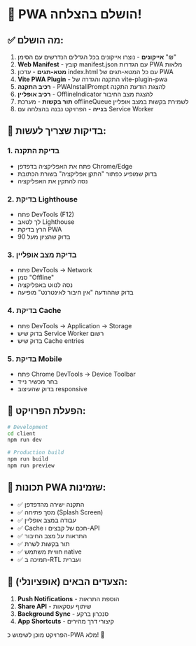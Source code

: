 # 🎉 PWA הושלם בהצלחה!

## ✅ מה הושלם:

1. **אייקונים** - נוצרו אייקונים בכל הגדלים הנדרשים עם הסימן "₪"
2. **Web Manifest** - קובץ manifest.json עם הגדרות PWA מלאות
3. **מטא-תגים** - עדכון index.html עם כל המטא-תגים של PWA
4. **Vite PWA Plugin** - התקנה והגדרה של vite-plugin-pwa
5. **רכיב התקנה** - PWAInstallPrompt להצגת הודעת התקנה
6. **רכיב אופליין** - OfflineIndicator להצגת מצב החיבור
7. **תור בקשות** - מערכת offlineQueue לשמירת בקשות במצב אופליין
8. **בנייה** - הפרויקט נבנה בהצלחה עם Service Worker

## 🧪 בדיקות שצריך לעשות:

### 1. בדיקת התקנה
- פתח את האפליקציה בדפדפן Chrome/Edge
- בדוק שמופיע כפתור "התקן אפליקציה" בשורת הכתובת
- נסה להתקין את האפליקציה

### 2. בדיקת Lighthouse
- פתח DevTools (F12)
- לך לטאב Lighthouse
- הרץ בדיקת PWA
- בדוק שהציון מעל 90

### 3. בדיקת מצב אופליין
- פתח DevTools → Network
- סמן "Offline"
- נסה לנווט באפליקציה
- בדוק שההודעה "אין חיבור לאינטרנט" מופיעה

### 4. בדיקת Cache
- פתח DevTools → Application → Storage
- בדוק שיש Service Worker רשום
- בדוק שיש Cache entries

### 5. בדיקת Mobile
- פתח Chrome DevTools → Device Toolbar
- בחר מכשיר נייד
- בדוק שהעיצוב responsive

## 🚀 הפעלת הפרויקט:

```bash
# Development
cd client
npm run dev

# Production build
npm run build
npm run preview
```

## 📱 תכונות PWA שזמינות:

- ✅ התקנה ישירה מהדפדפן
- ✅ מסך פתיחה (Splash Screen)
- ✅ עבודה במצב אופליין
- ✅ Cache חכם של קבצים ו-API
- ✅ התראות על מצב החיבור
- ✅ תור בקשות לשרת
- ✅ חוויית משתמש native
- ✅ תמיכה ב-RTL ועברית

## 🎯 הצעדים הבאים (אופציונלי):

1. **Push Notifications** - הוספת התראות
2. **Share API** - שיתוף עסקאות
3. **Background Sync** - סנכרון ברקע
4. **App Shortcuts** - קיצורי דרך מהירים

הפרויקט מוכן לשימוש כ-PWA מלא! 🎉
